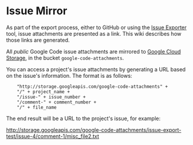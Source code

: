 # Issue Mirror #

As part of the export process, either to GitHub or using the [Issue Exporter](IssueExporterTool.md) tool, issue attachments are presented as a link. This wiki describes how those links are generated.

All _public_ Google Code issue attachments are mirrored to [Google Cloud Storage](https://cloud.google.com/storage/), in the bucket `google-code-attachments`.

You can access a project's issue attachments by generating a URL based on the issue's information. The format is as follows:

```
    "http://storage.googleapis.com/google-code-attachments" +
    "/" + project_name + 
    "/issue-" + issue_number +
    "/comment-" + comment_number +
    "/" + file_name
```

The end result will be a URL to the project's issue, for example:

http://storage.googleapis.com/google-code-attachments/issue-export-test/issue-4/comment-1/misc_file2.txt